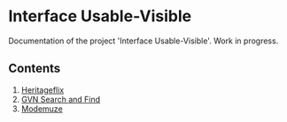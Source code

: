 # Interface Usable-Visible

Documentation of the project 'Interface Usable-Visible'. Work in progress.

## Contents

1. [Heritageflix](./heritageflix/README.md)
1. [GVN Search and Find](./gvn-search-find/README.md)
1. [Modemuze](./modemuze/README.md)
